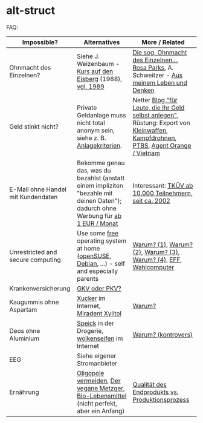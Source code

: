 alt-struct
==========

FAQ:

| Impossible?  | Alternatives | More / Related |
| -----------  | ------------ | -------------- |
| Ohnmacht des Einzelnen? | Siehe J. Weizenbaum - [Kurs auf den Eisberg](http://www.zvab.com/advancedSearch.do?title=%22Kurs+auf+den+Eisberg%22) (1988), [vgl. 1989](https://de.wikipedia.org/wiki/Internet#Ab_1989_Kommerzialisierung_und_das_WWW) | [Die sog. Ohnmacht des Einzelnen...](https://ohneamazon.wordpress.com/2014/01/31/die-sogenannte-ohnmacht-des-einzelnen-ist-vielleicht-die-gefahrlichste-illusion-die-ein-mensch-haben-kann/), [Rosa Parks](https://de.wikipedia.org/wiki/Rosa_Parks), A. Schweitzer - [Aus meinem Leben und Denken](http://www.fischerverlage.de/buch/aus_meinem_leben_und_denken/9783596128761) |
| Geld stinkt nicht? | Private Geldanlage muss nicht total anonym sein, siehe z. B. [Anlagekriterien](https://www.gls.de/privatkunden/ueber-die-gls-bank/arbeitsweisen/anlage-und-finanzierungsgrundsaetze/). | Netter [Blog "für Leute, die Ihr Geld selbst anlegen"](http://www.finanzwesir.com/), Rüstung: Export von [Kleinwaffen](http://sicherheitspolitik.bpb.de/konventionelle-waffen/hintergrundtexte-m5/kleinwaffen-die-wahren-massenvernichtungswaffen), [Kampfdrohnen](https://daserste.ndr.de/panorama/aktuell/drohnen115.html), [PTBS](http://de.wikipedia.org/wiki/Posttraumatische_Belastungsst%C3%B6rung), [Agent Orange / Vietnam](https://de.wikipedia.org/wiki/Agent_Orange) |
| E-Mail ohne Handel mit Kundendaten | Bekomme genau das, was du bezahlst (anstatt einem impliziten "bezahle mit deinen Daten"); dadurch ohne Werbung für [ab 1 EUR / Monat](https://posteo.de) | Interessant: [TKÜV ab 10.000 Teilnehmern, seit ca. 2002](https://de.wikipedia.org/wiki/Telekommunikations-%C3%9Cberwachungsverordnung) |
| Unrestricted and secure computing | Use some [free](http://de.wikipedia.org/wiki/Freie_Software) operating system at home ([openSUSE](https://www.opensuse.org/), [Debian](http://www.oreilly.com/openbook/debian/book/ch01_01.html), ...) - self and especially parents | [Warum? (1)](http://de.wikipedia.org/wiki/George_Orwell), [Warum? (2)](https://www.google.de/search?q=microsoft+und+nsa&ie=utf-8&oe=utf-8&gws_rd=cr&ei=JxRCVcOOK5TiasGYgVA#q=microsoft+und+nsa), [Warum? (3)](http://de.wikipedia.org/wiki/1984_%28Roman%29), [Warum? (4)](http://de.wikipedia.org/wiki/%C3%9Cberwachungsstaat), [EFF](https://de.wikipedia.org/wiki/Electronic_Frontier_Foundation), [Wahlcomputer](http://wahlcomputer.ccc.de/) |
| Krankenversicherung | [GKV oder PKV?](gkv-pkv.md) | |
| Kaugummis ohne Aspartam | [Xucker](https://www.xucker.de/) im Internet, [Miradent Xylitol](http://www.miradent.de/produkte/xylitol_chewing_gum.php)  | [Warum?](https://de.wikipedia.org/wiki/Aspartam#Gesundheitsfragen) |
| Deos ohne Aluminium | [Speick](http://www.speick.de/en/) in der Drogerie, [wolkenseifen](http://www.wolkenseifen.de/) im Internet  | [Warum? (kontrovers)](https://de.wikipedia.org/wiki/Aluminium#Toxizit.C3.A4t) |
| EEG | Siehe eigener Stromanbieter |  |
| Ernährung | [Oligopole vermeiden](http://www.handelsblatt.com/unternehmen/handel-konsumgueter/kartellamt-warnt-aldi-und-co-nutzen-marktmacht-aus/10748874.html), [Der vegane Metzger](http://biospahn-vegan.de/de/vegan-info?coID=11), [Bio-Lebensmittel](https://de.wikipedia.org/wiki/Bio-Lebensmittel) (nicht perfekt, aber ein Anfang) | [Qualität des Endprodukts vs. Produktionsprozess](http://www.supermarktmacht.de/preiskampf/) |

